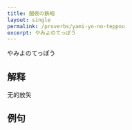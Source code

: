 ```yaml
---
title: 闇夜の鉄砲
layout: single
permalink: /proverbs/yami-yo-no-teppou
excerpt: やみよのてっぽう
---
```


やみよのてっぽう

## 解释

无的放矢

## 例句

